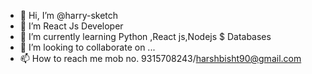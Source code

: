 - 👋 Hi, I’m @harry-sketch
- 👀 I’m React Js Developer   
- 🌱 I’m currently learning Python ,React js,Nodejs $ Databases
- 💞️ I’m looking to collaborate on ...
- 📫 How to reach me mob no. 9315708243/harshbisht90@gmail.com

<!---
harry-sketch/harry-sketch is a ✨ special ✨ repository because its `README.md` (this file) appears on your GitHub profile.
You can click the Preview link to take a look at your changes.
--->

